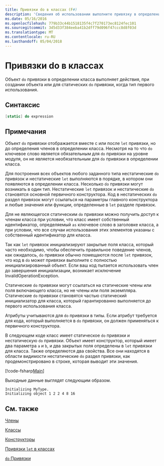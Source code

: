 ```yaml
---
title: Привязки do в классах (F#)
description: 'Сведения об использовании выполните привязку в определении класса, который выполняет действия, при создании объекта или при первом использовании типа F #.'
ms.date: 05/16/2016
ms.openlocfilehash: 779b33c44b1518135f4c7f270173ec8124fec101
ms.sourcegitcommit: 3d5d33f384eeba41b2dff79d096f47ccc8d8f03d
ms.translationtype: MT
ms.contentlocale: ru-RU
ms.lasthandoff: 05/04/2018
---
```

# <a name="do-bindings-in-classes"></a>Привязки do в классах

Объект `do` привязки в определении класса выполняет действия, при создании объекта или для статических `do` привязки, когда тип первого использования.


## <a name="syntax"></a>Синтаксис

```fsharp
[static] do expression
```

## <a name="remarks"></a>Примечания
Объект `do` привязки отображается вместе с или после `let` привязки, но до определения членов в определении класса. Несмотря на то что `do` ключевое слово является обязательным для `do` привязки на уровне модуля, он не является необязательным для `do` привязки в определении класса.

Для построения всех объектов любого заданного типа нестатические `do` привязок и нестатические `let` выполняются в порядке, в котором они появляются в определении класса. Несколько `do` привязки могут возникать в один тип. Нестатические `let` привязок и нестатические `do` становятся основной первичного конструктора. Код в нестатических `do` раздел привязок могут ссылаться на параметры главного конструктора и любые значения или функции, определенные в `let` разделе привязок.

Для не являющегося статическим `do` привязки можно получить доступ к членам класса при условии, что класс имеет собственный идентификатор, определяемый `as` ключевое слово в заголовке класса, а при условии, что все случаи использования этих элементов указаны с собственный идентификатор для класса.

Так как `let` привязок инициализируют закрытые поля класса, который часто необходимо, чтобы обеспечить правильное поведение членов, как ожидалось, `do` привязки обычно помещаются после `let` привязок, что код в `do` может привязки выполните с полностью инициализированный объект. Если ваш код пытается использовать член до завершения инициализации, возникает исключение InvalidOperationException.

Статические `do` привязки могут ссылаться на статические члены или поля включающего класса, но не члены или поля экземпляра. Статические `do` привязки становятся частью статический инициализатор для класса, который гарантированно выполняется до первого использования класса.

Атрибуты учитываются для `do` привязки в типы. Если атрибут требуется для кода, который выполняется в `do` привязки, он должен применяться к первичного конструктора.

В следующем коде класс имеет статическое `do` привязки и нестатическую `do` привязки. Объект имеет конструктор, который имеет два параметра `a` и `b`, и два закрытых поля определены в `let` привязки для класса. Также определяются два свойства. Все они находятся в области видимости нестатические `do` раздел привязки, как продемонстрировано в строке, которая выводит эти значения.

[!code-fsharp[Main](../../../../samples/snippets/fsharp/lang-ref-1/snippet3101.fs)]

Выходные данные выглядят следующим образом.

```console
Initializing MyType.
Initializing object 1 2 2 4 8 16
```

## <a name="see-also"></a>См. также
[Члены](index.md)

[Классы](../classes.md)

[Конструкторы](constructors.md)

[Привязки `let` в классах](let-bindings-in-classes.md)

[`do` Привязки](../functions/do-Bindings.md)
